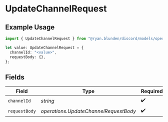 # UpdateChannelRequest

## Example Usage

```typescript
import { UpdateChannelRequest } from "@ryan.blunden/discord/models/operations";

let value: UpdateChannelRequest = {
  channelId: "<value>",
  requestBody: {},
};
```

## Fields

| Field                                 | Type                                  | Required                              | Description                           |
| ------------------------------------- | ------------------------------------- | ------------------------------------- | ------------------------------------- |
| `channelId`                           | *string*                              | :heavy_check_mark:                    | N/A                                   |
| `requestBody`                         | *operations.UpdateChannelRequestBody* | :heavy_check_mark:                    | N/A                                   |